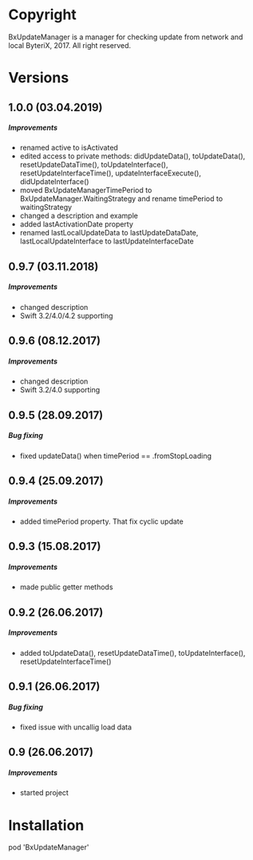 # Copyright

BxUpdateManager is a manager for checking update from network and local
ByteriX, 2017. All right reserved.

# Versions

## 1.0.0 (03.04.2019)
##### Improvements
* renamed active to isActivated
* edited access to private methods: didUpdateData(), toUpdateData(), resetUpdateDataTime(), toUpdateInterface(),  resetUpdateInterfaceTime(), updateInterfaceExecute(), didUpdateInterface()
* moved BxUpdateManagerTimePeriod to BxUpdateManager.WaitingStrategy and rename timePeriod to waitingStrategy
* changed a description and example
* added lastActivationDate property
* renamed lastLocalUpdateData to lastUpdateDataDate, lastLocalUpdateInterface to lastUpdateInterfaceDate


## 0.9.7 (03.11.2018)
##### Improvements
* changed description
* Swift 3.2/4.0/4.2 supporting

## 0.9.6 (08.12.2017)
##### Improvements
* changed description
* Swift 3.2/4.0 supporting

## 0.9.5 (28.09.2017)
##### Bug fixing
* fixed updateData() when timePeriod == .fromStopLoading

## 0.9.4 (25.09.2017)
##### Improvements
* added timePeriod property. That fix cyclic update

## 0.9.3 (15.08.2017)
##### Improvements
* made public getter methods

## 0.9.2 (26.06.2017)
##### Improvements
* added toUpdateData(), resetUpdateDataTime(), toUpdateInterface(), resetUpdateInterfaceTime()

## 0.9.1 (26.06.2017)
##### Bug fixing
* fixed issue with uncallig load data

## 0.9 (26.06.2017)
##### Improvements
* started project



# Installation

pod 'BxUpdateManager'
